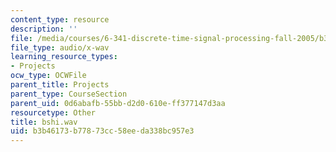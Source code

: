 ```yaml
---
content_type: resource
description: ''
file: /media/courses/6-341-discrete-time-signal-processing-fall-2005/b3b46173b77873cc58eeda338bc957e3_bshi.wav
file_type: audio/x-wav
learning_resource_types:
- Projects
ocw_type: OCWFile
parent_title: Projects
parent_type: CourseSection
parent_uid: 0d6abafb-55bb-d2d0-610e-ff377147d3aa
resourcetype: Other
title: bshi.wav
uid: b3b46173-b778-73cc-58ee-da338bc957e3
---
```

